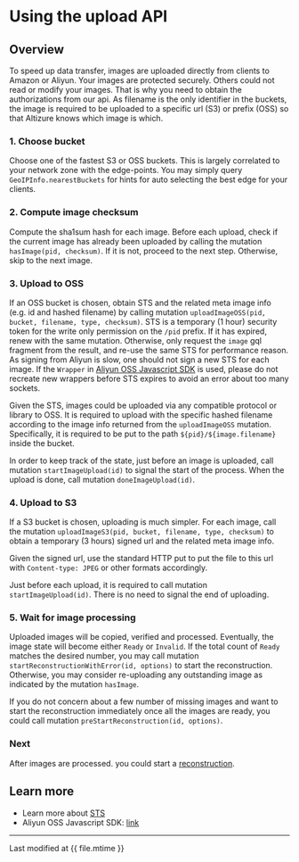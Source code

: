 # Using the upload API

## Overview
To speed up data transfer, images are uploaded directly from clients to Amazon
or Aliyun. Your images are protected securely. Others could not read or modify your images. That is why you need to obtain the authorizations from our api. As filename is the only identifier in the buckets, the image is required to be uploaded to a specific url (S3) or prefix (OSS) so that Altizure knows which image is which.

### 1. Choose bucket
Choose one of the fastest S3 or OSS buckets. This is largely correlated to your network zone with the edge-points.
You may simply query `GeoIPInfo.nearestBuckets` for hints for auto selecting the best edge for your clients.

### 2. Compute image checksum
Compute the sha1sum hash for each image.
Before each upload, check if the current image has already been uploaded by calling the mutation `hasImage(pid, checksum)`.
If it is not, proceed to the next step. Otherwise, skip to the next image.

### 3. Upload to OSS
If an OSS bucket is chosen, obtain STS and the related meta image info (e.g. id and hashed filename) by calling mutation `uploadImageOSS(pid, bucket, filename, type, checksum)`. STS is a temporary (1 hour) security token for the write only permission on the `/pid` prefix.
If it has expired, renew with the same mutation. Otherwise, only request the `image` gql fragment from the result, and re-use the same STS for performance reason. As signing from Aliyun is slow, one should not sign a new STS for each image. If the `Wrapper` in [Aliyun OSS Javascript SDK](https://github.com/ali-sdk/ali-oss) is used, please do not recreate new wrappers before STS expires to avoid an error about too many sockets.

Given the STS, images could be uploaded via any compatible protocol or library to OSS. It is required to upload with the specific hashed filename according to the image info returned from the `uploadImageOSS` mutation. Specifically, it is required to be put to the path `${pid}/${image.filename}` inside the bucket.

In order to keep track of the state, just before an image is uploaded, call mutation `startImageUpload(id)` to signal the start of the process. When the upload is done, call mutation `doneImageUpload(id)`.


### 4. Upload to S3
If a S3 bucket is chosen, uploading is much simpler.
For each image, call the mutation `uploadImageS3(pid, bucket, filename, type, checksum)` to obtain a temporary (3 hours) signed url and the related meta image info.

Given the signed url, use the standard HTTP put to put the file to this url with `Content-type: JPEG` or other formats accordingly.

Just before each upload, it is required to call mutation `startImageUpload(id)`. There is no need to signal the end of uploading.

### 5. Wait for image processing
Uploaded images will be copied, verified and processed. Eventually, the image state will become either `Ready` or `Invalid`.
If the total count of `Ready` matches the desired number, you may call mutation `startReconstructionWithError(id, options)` to start the reconstruction. Otherwise, you may consider re-uploading any outstanding image as indicated by the mutation `hasImage`.

If you do not concern about a few number of missing images and want to start the reconstruction immediately once all the images are ready, you could call mutation `preStartReconstruction(id, options)`.

### Next
After images are processed. you could start a [reconstruction](api-reconstruction.md).

## Learn more

* Learn more about [STS](https://www.alibabacloud.com/help/doc-detail/31953.htm?spm=a3c0i.o31952en.b99.284.7ab2aa72OYaf6D)
* Aliyun OSS Javascript SDK: [link](https://github.com/ali-sdk/ali-oss)

---

Last modified at {{ file.mtime }}
